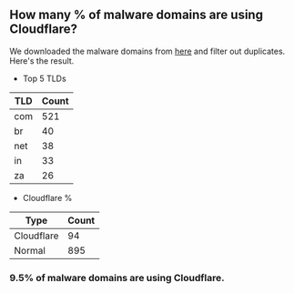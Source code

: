 ## How many % of malware domains are using Cloudflare?


We downloaded the malware domains from [here](https://urlhaus.abuse.ch) and filter out duplicates.
Here's the result.


[//]: # (start replacement)


- Top 5 TLDs

| TLD | Count |
| --- | --- |
| com | 521 |
| br | 40 |
| net | 38 |
| in | 33 |
| za | 26 |


- Cloudflare %

| Type | Count |
| --- | --- |
| Cloudflare | 94 |
| Normal | 895 |


### 9.5% of malware domains are using Cloudflare.